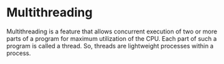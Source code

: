 # Multithreading

Multithreading is a feature that allows concurrent execution of two or more parts of a program for maximum utilization of the CPU. Each part of such a program is called a thread. So, threads are lightweight processes within a process.
